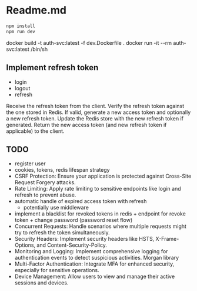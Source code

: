 # Readme.md

```bash
npm install
npm run dev
```

docker build -t auth-svc:latest -f dev.Dockerfile .
docker run -it --rm auth-svc:latest /bin/sh

## Implement refresh token

- login
- logout
- refresh

Receive the refresh token from the client.
Verify the refresh token against the one stored in Redis.
If valid, generate a new access token and optionally a new refresh token.
Update the Redis store with the new refresh token if generated.
Return the new access token (and new refresh token if applicable) to the client.

## TODO

- register user
- cookies, tokens, redis lifespan strategy
- CSRF Protection: Ensure your application is protected against Cross-Site Request Forgery attacks.
- Rate Limiting: Apply rate limiting to sensitive endpoints like login and refresh to prevent abuse.
- automatic handle of expired access token with refresh
  - potentially use middleware
- implement a blacklist for revoked tokens in redis + endpoint for revoke token + change password (password reset flow)
- Concurrent Requests: Handle scenarios where multiple requests might try to refresh the token simultaneously.
- Security Headers: Implement security headers like HSTS, X-Frame-Options, and Content-Security-Policy.
- Monitoring and Logging: Implement comprehensive logging for authentication events to detect suspicious activities. Morgan library
- Multi-Factor Authentication: Integrate MFA for enhanced security, especially for sensitive operations.
- Device Management: Allow users to view and manage their active sessions and devices.
